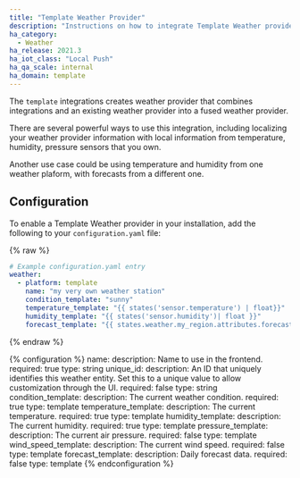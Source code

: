 ```yaml
---
title: "Template Weather Provider"
description: "Instructions on how to integrate Template Weather provider into Home Assistant."
ha_category: 
  - Weather
ha_release: 2021.3
ha_iot_class: "Local Push"
ha_qa_scale: internal
ha_domain: template
---
```


The `template` integrations creates weather provider that combines integrations and an existing weather provider into a fused weather provider.

There are several powerful ways to use this integration, including localizing your weather provider information with local information from temperature, humidity, pressure sensors that you own.

Another use case could be using temperature and humidity from one weather plaform, with forecasts from a different one.


## Configuration

To enable a Template Weather provider in your installation, add the following to your `configuration.yaml` file:

{% raw %}

```yaml
# Example configuration.yaml entry
weather:
  - platform: template
    name: "my very own weather station"
    condition_template: "sunny"
    temperature_template: "{{ states('sensor.temperature') | float}}"
    humidity_template: "{{ states('sensor.humidity')| float }}"
    forecast_template: "{{ states.weather.my_region.attributes.forecast }}"
```

{% endraw %}

{% configuration %}
name:
  description: Name to use in the frontend.
  required: true
  type: string
unique_id:
  description: An ID that uniquely identifies this weather entity. Set this to a unique value to allow customization through the UI.
  required: false
  type: string
condition_template:
  description: The current weather condition.
  required: true
  type: template
temperature_template:
  description: The current temperature.
  required: true
  type: template
humidity_template:
  description: The current humidity.
  required: true
  type: template
pressure_template:
  description: The current air pressure.
  required: false
  type: template
wind_speed_template:
  description: The current wind speed.
  required: false
  type: template
forecast_template:
  description: Daily forecast data.
  required: false
  type: template
{% endconfiguration %}
